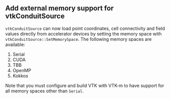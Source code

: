 ## Add external memory support for vtkConduitSource

`vtkConduitSource` can now load point coordinates, cell connectivity and field values directly from accelerator
devices by setting the memory space with `vtkConduitSource::SetMemorySpace`. The following memory spaces are available:
1. Serial
2. CUDA
3. TBB
4. OpenMP
5. Kokkos

Note that you must configure and build VTK with VTK-m to have support for all memory spaces other than `Serial`.

